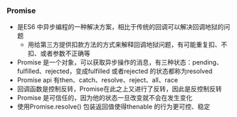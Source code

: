 ### Promise
- 是ES6 中异步编程的一种解决方案，相比于传统的回调可以解决回调地狱的问题
    - 用给第三方提供扣款方法的方式来解释回调地狱问题，有可能重复扣、不扣、或者参数不正确等
- Promise 是一个对象，可以获取异步操作的消息，有三种状态：pending、fulfilled、rejected，变成fulfilled 或者rejected 的状态都称为resolved
- Promise api 有then、catch、resolve、reject、all、race
- 回调函数是控制反转，Promise在此之上又进行了反转，因此是反控制反转
- Promise 是可信任的，因为他的状态一旦改变就不会在发生变化
- 使用Promise.resolve() 包装返回值使得thenable 的行为更可控、稳定

